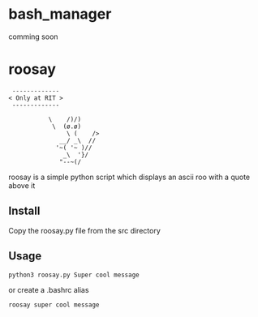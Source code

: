 # bash_manager
  comming soon
# roosay
````
 -------------
< Only at RIT >
 -------------

           \    /)/)
            \  (ø.ø)
                \ (    />
              __/ _\  //
             '~( '~ )//
               _\  '}/
              "--~(/
````

roosay is a simple python script which displays an ascii roo with a quote above it

## Install
  Copy the roosay.py file from the src directory
  
## Usage

    python3 roosay.py Super cool message

or create a .bashrc alias

    roosay super cool message
  
